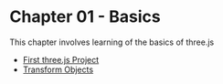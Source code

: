 # Chapter 01 - Basics
This chapter involves learning of the basics of three.js

 - [First three.js Project](https://github.com/DvbyDt/Learning-Three.js/tree/main/Chapter%2001-%20Basics/First%20Three.js%20Project/First%20Three.js%20Project)
 - [Transform Objects](https://github.com/DvbyDt/Learning-Three.js/tree/main/Chapter%2001-%20Basics/Transform%20objects/Transform%20objects/src)
